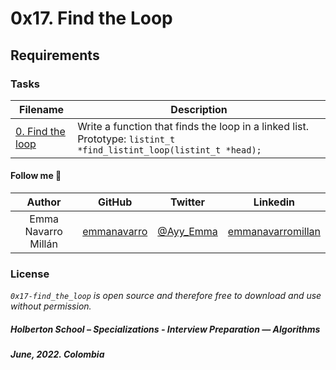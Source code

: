 # 0x17. Find the Loop

## Requirements

### Tasks

| **Filename** | **Description** |
|---|---|
| [0. Find the loop](0-find_loop.c) | Write a function that finds the loop in a linked list. Prototype: `listint_t *find_listint_loop(listint_t *head);` |

#### Follow me 💬

| Author | GitHub | Twitter | Linkedin |
| :---: | :---: | :---: | :---: |
| Emma Navarro Millán | [emmanavarro](https://github.com/emmanavarro) | [@Ayy_Emma](https://twitter.com/Ayy_Emma) | [emmanavarromillan](https://www.linkedin.com/in/emmanavarromillan) |

### License
*`0x17-find_the_loop` is open source and therefore free to download and use without permission.*

##### Holberton School – Specializations - Interview Preparation ― Algorithms
##### June, 2022. Colombia
